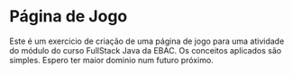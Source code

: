 # Página de Jogo

Este é um exercicio de criação de uma página de jogo para uma atividade do módulo do curso FullStack Java da EBAC. 
Os conceitos aplicados são simples. Espero ter maior dominio num futuro próximo.
